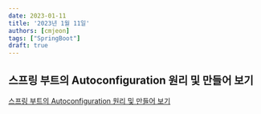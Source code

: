 ```yaml
---
date: 2023-01-11
title: '2023년 1월 11일'
authors: [cmjeon]
tags: ["SpringBoot"]
draft: true
---
```


## 스프링 부트의 Autoconfiguration 원리 및 만들어 보기

[스프링 부트의 Autoconfiguration 원리 및 만들어 보기](https://donghyeon.dev/spring/2020/08/01/%EC%8A%A4%ED%94%84%EB%A7%81%EB%B6%80%ED%8A%B8%EC%9D%98-AutoConfiguration%EC%9D%98-%EC%9B%90%EB%A6%AC-%EB%B0%8F-%EB%A7%8C%EB%93%A4%EC%96%B4-%EB%B3%B4%EA%B8%B0/)
